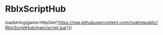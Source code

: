 # RblxScriptHub
loadstring(game:HttpGet('https://raw.githubusercontent.com/noahrepublic/RblxScriptHub/main/script.lua')()
